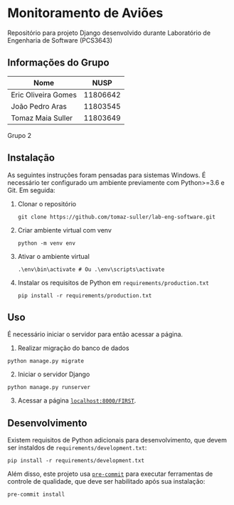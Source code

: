 # Monitoramento de Aviões
Repositório para projeto Django desenvolvido durante Laboratório de Engenharia de Software (PCS3643)

## Informações do Grupo

| Nome                  | NUSP      |
|-----------------------|-----------|
| Eric Oliveira Gomes   | 11806642  |
| João Pedro Aras       | 11803545  |
| Tomaz Maia Suller     | 11803649  |

Grupo 2


## Instalação
As seguintes instruções foram pensadas para sistemas Windows.
É necessário ter configurado um ambiente previamente com Python>=3.6 e Git.
Em seguida:
    
1. Clonar o repositório
    ```
    git clone https://github.com/tomaz-suller/lab-eng-software.git
    ```
2. Criar ambiente virtual com venv
    ```
    python -m venv env
    ```
3. Ativar o ambiente virtual
    ```
    .\env\bin\activate # Ou .\env\scripts\activate
    ```
4. Instalar os requisitos de Python em `requirements/production.txt`
    ```
    pip install -r requirements/production.txt
    ```

## Uso
É necessário iniciar o servidor para então acessar a página.
1. Realizar migração do banco de dados
```
python manage.py migrate
```
2. Iniciar o servidor Django
```
python manage.py runserver
```
3. Acessar a página [`localhost:8000/FIRST`](http://localhost:8000/FIRST).

## Desenvolvimento
Existem requisitos de Python adicionais para desenvolvimento, que devem ser instaldos de `requirements/development.txt`:
```
pip install -r requirements/development.txt
```

Além disso, este projeto usa [`pre-commit`](https://pre-commit.com/) para executar ferramentas de controle de qualidade, que deve ser habilitado após sua instalação:
```
pre-commit install
```
